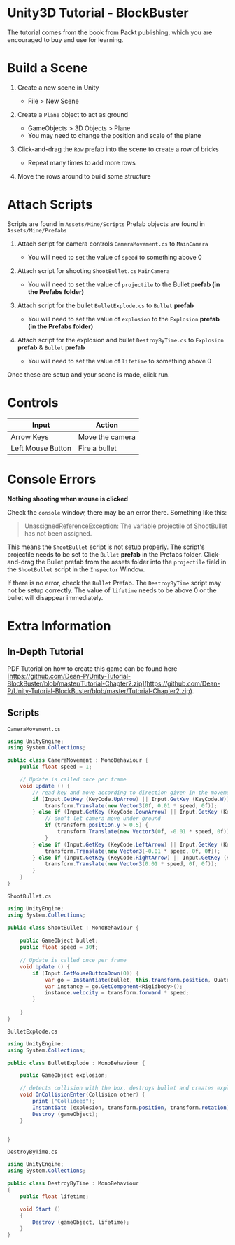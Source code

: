 # Unity3D Tutorial - BlockBuster

The tutorial comes from the book from Packt publishing, which you are encouraged to buy and use for learning.


# Build a Scene

1. Create a new scene in Unity
    - File > New Scene
    
2. Create a `Plane` object to act as ground
    - GameObjects > 3D Objects > Plane
    - You may need to change the position and scale of the plane
    
3. Click-and-drag the `Row` prefab into the scene to create a row of bricks
    - Repeat many times to add more rows
    
5. Move the rows around to build some structure


# Attach Scripts

Scripts are found in `Assets/Mine/Scripts`
Prefab objects are found in `Assets/Mine/Prefabs`

1. Attach script for camera controls `CameraMovement.cs` to `MainCamera`
    - You will need to set the value of `speed` to something above 0
    
2. Attach script for shooting `ShootBullet.cs` `MainCamera`
    - You will need to set the value of `projectile` to the Bullet **prefab (in the Prefabs folder)**
    
3. Attach script for the bullet `BulletExplode.cs` to `Bullet` **prefab**
    - You will need to set the value of `explosion` to the `Explosion` **prefab (in the Prefabs folder)**
    
4. Attach script for the explosion and bullet `DestroyByTime.cs` to `Explosion` **prefab** & `Bullet` **prefab**
    - You will need to set the value of `lifetime` to something above 0

Once these are setup and your scene is made, click run.

# Controls
| Input             | Action          |
|-------------------|-----------------|
| Arrow Keys        | Move the camera |
| Left Mouse Button | Fire a bullet   |


# Console Errors

**Nothing shooting when mouse is clicked**

Check the `console` window, there may be an error there. Something like this:

>UnassignedReferenceException: The variable projectile of ShootBullet has not been assigned.

This means the `ShootBullet` script is not setup properly. The script's projectile needs to be set to the `Bullet` **prefab** in the Prefabs folder. Click-and-drag the Bullet prefab from the assets folder into the `projectile` field in the `ShootBullet` script in the `Inspector` Window.

If there is no error, check the `Bullet` Prefab. The `DestroyByTime` script may not be setup correctly. The value of `lifetime` needs to be above 0 or the bullet will disappear immediately.


# Extra Information

## In-Depth Tutorial
PDF Tutorial on how to create this game can be found here [https://github.com/Dean-P/Unity-Tutorial-BlockBuster/blob/master/Tutorial-Chapter2.zip](https://github.com/Dean-P/Unity-Tutorial-BlockBuster/blob/master/Tutorial-Chapter2.zip). 

## Scripts

`CameraMovement.cs`
```csharp
using UnityEngine;
using System.Collections;

public class CameraMovement : MonoBehaviour {
	public float speed = 1;

	// Update is called once per frame
	void Update () {
		// read key and move according to direction given in the movement vector
		if (Input.GetKey (KeyCode.UpArrow) || Input.GetKey (KeyCode.W)) {
			transform.Translate(new Vector3(0f, 0.01 * speed, 0f));
		} else if (Input.GetKey (KeyCode.DownArrow) || Input.GetKey (KeyCode.S)) {
			// don't let camera move under ground
			if (transform.position.y > 0.5) {
				transform.Translate(new Vector3(0f, -0.01 * speed, 0f));
			}
		} else if (Input.GetKey (KeyCode.LeftArrow) || Input.GetKey (KeyCode.A)) {
			transform.Translate(new Vector3(-0.01 * speed, 0f, 0f));
		} else if (Input.GetKey (KeyCode.RightArrow) || Input.GetKey (KeyCode.D)) {
			transform.Translate(new Vector3(0.01 * speed, 0f, 0f));
		}
	}
}
```

`ShootBullet.cs`
```csharp
using UnityEngine;
using System.Collections;

public class ShootBullet : MonoBehaviour {
	
	public GameObject bullet;
	public float speed = 30f;
	
	// Update is called once per frame
	void Update () {
		if (Input.GetMouseButtonDown(0)) {
			var go = Instantiate(bullet, this.transform.position, Quaternion.identity) as GameObject;
			var instance = go.GetComponent<Rigidbody>();
			instance.velocity = transform.forward * speed;
		}
	
	}
}	
```

`BulletExplode.cs`
```csharp
using UnityEngine;
using System.Collections;

public class BulletExplode : MonoBehaviour {

	public GameObject explosion;

	// detects collision with the box, destroys bullet and creates explosion
	void OnCollisionEnter(Collision other) {
		print ("Collideed");
		Instantiate (explosion, transform.position, transform.rotation);
		Destroy (gameObject);
	}


}
```

`DestroyByTime.cs`
```csharp
using UnityEngine;
using System.Collections;

public class DestroyByTime : MonoBehaviour
{
	public float lifetime;

	void Start ()
	{
		Destroy (gameObject, lifetime);
	}
}
```



